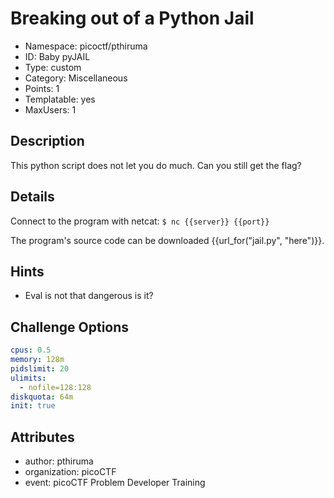 # Breaking out of a Python Jail

- Namespace: picoctf/pthiruma
- ID: Baby pyJAIL
- Type: custom
- Category: Miscellaneous
- Points: 1
- Templatable: yes
- MaxUsers: 1

## Description

This python script does not let you do much. Can you still get the flag?

## Details

Connect to the program with netcat: `$ nc {{server}} {{port}}`


The program's source code can be downloaded {{url_for("jail.py", "here")}}.

## Hints

- Eval is not that dangerous is it?


## Challenge Options

```yaml
cpus: 0.5
memory: 128m
pidslimit: 20
ulimits:
  - nofile=128:128
diskquota: 64m
init: true
```

## Attributes

- author: pthiruma
- organization: picoCTF
- event: picoCTF Problem Developer Training